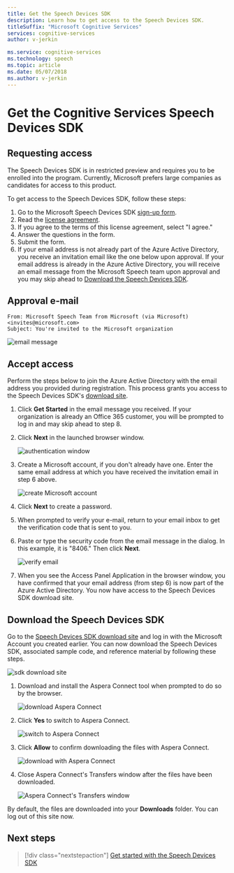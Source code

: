 ```yaml
---
title: Get the Speech Devices SDK
description: Learn how to get access to the Speech Devices SDK.
titleSuffix: "Microsoft Cognitive Services"
services: cognitive-services
author: v-jerkin

ms.service: cognitive-services
ms.technology: speech
ms.topic: article
ms.date: 05/07/2018
ms.author: v-jerkin
---
```

# Get the Cognitive Services Speech Devices SDK

## Requesting access

The Speech Devices SDK is in restricted preview and requires you to be enrolled into the program. Currently, Microsoft prefers large companies as candidates for access to this product.

To get access to the Speech Devices SDK, follow these steps:

1. Go to the Microsoft Speech Devices SDK [sign-up form](https://aka.ms/sdsdk-signup).
1. Read the [license agreement](speech-devices-sdk-license.md).
1. If you agree to the terms of this license agreement, select "I agree."
1. Answer the questions in the form.
1. Submit the form. 
1. If your email address is not already part of the Azure Active Directory, you receive an invitation email like the one below upon approval. If your email address is already in the Azure Active Directory, you will receive an email message from the Microsoft Speech team upon approval and you may skip ahead to [Download the Speech Devices SDK](#download-the-speech-devices-sdk).

## Approval e-mail

```
From: Microsoft Speech Team from Microsoft (via Microsoft) <invites@microsoft.com> 
Subject: You're invited to the Microsoft organization 
```

![email message](media/speech-devices-sdk/get-sdk-1.png)

## Accept access
Perform the steps below to join the Azure Active Directory with the email address you provided during registration. This process grants you access to the Speech Devices SDK's [download site](https://shares.datatransfer.microsoft.com/).

1. Click **Get Started** in the email message you received. If your organization is already an Office 365 customer, you will be prompted to log in and may skip ahead to step 8.

2. Click **Next** in the launched browser window.

    ![authentication window](media/speech-devices-sdk/get-sdk-2.png)

3. Create a Microsoft account, if you don't already have one. Enter the same email address at which you have received the invitation email in step 6 above.

    ![create Microsoft account](media/speech-devices-sdk/get-sdk-3.png)

4. Click **Next** to create a password.

5. When prompted to verify your e-mail, return to your email inbox to get the verification code that is sent to you.
 
7. Paste or type the security code from the email message in the dialog. In this example, it is "8406." Then click **Next**.

    ![verify email](media/speech-devices-sdk/get-sdk-6.png)
 
8. When you see the Access Panel Application in the browser window, you have confirmed that your email address (from step 6) is now part of the Azure Active Directory. You now have access to the Speech Devices SDK download site.

## Download the Speech Devices SDK

Go to the [Speech Devices SDK download site](https://shares.datatransfer.microsoft.com/) and log in with the Microsoft Account you created earlier. You can now download the Speech Devices SDK, associated sample code, and reference material by following these steps.

![sdk download site](media/speech-devices-sdk/get-sdk-7.png)

1. Download and install the Aspera Connect tool when prompted to do so by the browser.

    ![download Aspera Connect](media/speech-devices-sdk/get-sdk-8.png)
 
1. Click **Yes** to switch to Aspera Connect.

    ![switch to Aspera Connect](media/speech-devices-sdk/get-sdk-9.png)
 
1. Click **Allow** to confirm downloading the files with Aspera Connect.

    ![download with Aspera Connect](media/speech-devices-sdk/get-sdk-10.png)
 
1. Close Aspera Connect's Transfers window after the files have been downloaded.

    ![Aspera Connect's Transfers window](media/speech-devices-sdk/get-sdk-11.png)
 
By default, the files are downloaded into your **Downloads** folder. You can log out of this site now. 

## Next steps

> [!div class="nextstepaction"]
> [Get started with the Speech Devices SDK](speech-devices-sdk-qsg.md)

